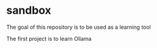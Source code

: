 # sandbox
The goal of this repository is to be used as a learning tool

The first project is to learn Ollama
